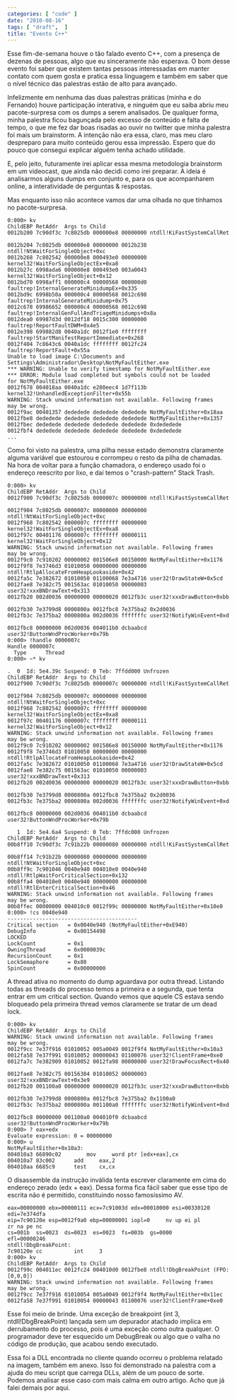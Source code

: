 ```yaml
---
categories: [ "code" ]
date: "2010-08-16"
tags: [ "draft",  ]
title: "Evento C++"
---
```

Esse fim-de-semana houve o tão falado evento C++, com a presença de
dezenas de pessoas, algo que eu sinceramente não esperava. O bom desse
evento foi saber que existem tantas pessoas interessadas em manter contato
com quem gosta e pratica essa linguagem e também em saber que o nível
técnico das palestras estão de alto para avançado.

Infelizmente em nenhuma das duas palestras práticas (minha e do
Fernando) houve participação interativa, e ninguém que eu saiba abriu
meu pacote-surpresa com os dumps a serem analisados. De qualquer forma,
minha palestra ficou bagunçada pelo excesso de conteúdo e falta de
tempo, o que me fez dar boas risadas ao ouvir no twitter que minha
palestra foi mais um brainstorm. A intenção não era essa, claro, mas
meu claro despreparo para muito conteúdo gerou essa impressão. Espero
que do pouco que consegui explicar alguém tenha achado utilidade.

E, pelo jeito, futuramente irei aplicar essa mesma metodologia brainstorm
em um videocast, que ainda não decidi como irei preparar. A ideia é
analisarmos alguns dumps em conjunto e, para os que acompanharem online,
a interatividade de perguntas & respostas.

Mas enquanto isso não acontece vamos dar uma olhada no que tínhamos
no pacote-surpresa.

    
    0:000> kv
    ChildEBP RetAddr  Args to Child
    0012b200 7c90df3c 7c8025db 000000e8 00000000 ntdll!KiFastSystemCallRet
    
    0012b204 7c8025db 000000e8 00000000 0012b238
    ntdll!NtWaitForSingleObject+0xc
    0012b268 7c802542 000000e8 000493e0 00000000
    kernel32!WaitForSingleObjectEx+0xa8
    0012b27c 6998ada6 000000e8 000493e0 003a0043
    kernel32!WaitForSingleObject+0x12
    0012bd70 6998aff1 000000c4 00000568 000000d0
    faultrep!InternalGenerateMinidumpEx+0x335
    0012bd9c 6998b50a 000000c4 00000568 0012c698
    faultrep!InternalGenerateMinidump+0x75
    0012c678 69986652 000000c4 00000568 0012c698
    faultrep!InternalGenFullAndTriageMinidumps+0x8a
    0012dea0 69987d3d 0012df18 0015c300 00000000
    faultrep!ReportFaultDWM+0x4e5
    0012e398 699882d8 0040a1dc 0012f1e0 ffffffff
    faultrep!StartManifestReportImmediate+0x268
    0012f404 7c8643c6 0040a1dc ffffffff 0012fc24
    faultrep!ReportFault+0x55a
    Unable to load image C:\Documents and
    Settings\Administrador\Desktop\NotMyFaultEither.exe
    *** WARNING: Unable to verify timestamp for NotMyFaultEither.exe
    *** ERROR: Module load completed but symbols could not be loaded
    for NotMyFaultEither.exe
    0012f678 004018aa 0040a1dc e280eec4 1d7f113b
    kernel32!UnhandledExceptionFilter+0x55b
    WARNING: Stack unwind information not available. Following frames
    may be wrong.
    0012f9ac 00401357 dededede dededede dededede NotMyFaultEither+0x18aa
    0012fbe8 dededede dededede dededede dededede NotMyFaultEither+0x1357
    0012fbec dededede dededede dededede dededede 0xdededede
    0012fbf4 dededede dededede dededede dededede 0xdededede
    ...

Como foi visto na palestra, uma pilha nesse estado demonstra claramente
alguma variável que estourou e corrompeu o resto da pilha de chamadas. Na
hora de voltar para a função chamadora, o endereço usado foi o
endereço reescrito por lixo, e daí temos o "crash-pattern" Stack Trash.

    
    0:000> kv
    ChildEBP RetAddr  Args to Child
    0012f900 7c90df3c 7c8025db 0000007c 00000000 ntdll!KiFastSystemCallRet
    
    0012f904 7c8025db 0000007c 00000000 00000000
    ntdll!NtWaitForSingleObject+0xc
    0012f968 7c802542 0000007c ffffffff 00000000
    kernel32!WaitForSingleObjectEx+0xa8
    0012f97c 00401176 0000007c ffffffff 00000111
    kernel32!WaitForSingleObject+0x12
    WARNING: Stack unwind information not available. Following frames
    may be wrong.
    0012f9c0 7c910202 00000002 001506e8 00150000 NotMyFaultEither+0x1176
    0012f9f8 7e3746d3 01010050 00000000 00000000
    ntdll!RtlpAllocateFromHeapLookaside+0x42
    0012fa5c 7e382672 01010050 01100068 7e3a4716 user32!DrawStateW+0x5cd
    0012fae8 7e382c75 001563ac 01010050 00000003
    user32!xxxBNDrawText+0x313
    0012fb20 002d0036 00000000 00000020 0012fb3c user32!xxxDrawButton+0xbb
    
    0012fb30 7e3799d8 0000800a 0012fbc8 7e375ba2 0x2d0036
    0012fb3c 7e375ba2 0000800a 002d0036 fffffffc user32!NotifyWinEvent+0xd
    
    0012fbc8 00000000 002d0036 004011b0 dcbaabcd
    user32!ButtonWndProcWorker+0x79b
    0:000> !handle 0000007c
    Handle 0000007c
      Type		Thread
    0:000> ~* kv
    
    .  0  Id: 5e4.39c Suspend: 0 Teb: 7ffdd000 Unfrozen
    ChildEBP RetAddr  Args to Child
    0012f900 7c90df3c 7c8025db 0000007c 00000000 ntdll!KiFastSystemCallRet
    
    0012f904 7c8025db 0000007c 00000000 00000000
    ntdll!NtWaitForSingleObject+0xc
    0012f968 7c802542 0000007c ffffffff 00000000
    kernel32!WaitForSingleObjectEx+0xa8
    0012f97c 00401176 0000007c ffffffff 00000111
    kernel32!WaitForSingleObject+0x12
    WARNING: Stack unwind information not available. Following frames
    may be wrong.
    0012f9c0 7c910202 00000002 001506e8 00150000 NotMyFaultEither+0x1176
    0012f9f8 7e3746d3 01010050 00000000 00000000
    ntdll!RtlpAllocateFromHeapLookaside+0x42
    0012fa5c 7e382672 01010050 01100068 7e3a4716 user32!DrawStateW+0x5cd
    0012fae8 7e382c75 001563ac 01010050 00000003
    user32!xxxBNDrawText+0x313
    0012fb20 002d0036 00000000 00000020 0012fb3c user32!xxxDrawButton+0xbb
    
    0012fb30 7e3799d8 0000800a 0012fbc8 7e375ba2 0x2d0036
    0012fb3c 7e375ba2 0000800a 002d0036 fffffffc user32!NotifyWinEvent+0xd
    
    0012fbc8 00000000 002d0036 004011b0 dcbaabcd
    user32!ButtonWndProcWorker+0x79b
    
       1  Id: 5e4.6a4 Suspend: 0 Teb: 7ffdc000 Unfrozen
    ChildEBP RetAddr  Args to Child
    00b8ff10 7c90df3c 7c91b22b 00000080 00000000 ntdll!KiFastSystemCallRet
    
    00b8ff14 7c91b22b 00000080 00000000 00000000
    ntdll!NtWaitForSingleObject+0xc
    00b8ff9c 7c901046 0040e940 004010e0 0040e940
    ntdll!RtlpWaitForCriticalSection+0x132
    00b8ffa4 004010e0 0040e940 00000000 00000000
    ntdll!RtlEnterCriticalSection+0x46
    WARNING: Stack unwind information not available. Following frames
    may be wrong.
    00b8ffec 00000000 004010c0 0012f99c 00000000 NotMyFaultEither+0x10e0
    0:000> !cs 0040e940
    -----------------------------------------
    Critical section   = 0x0040e940 (NotMyFaultEither+0xE940)
    DebugInfo	       = 0x00154498
    LOCKED
    LockCount	       = 0x1
    OwningThread       = 0x0000039c
    RecursionCount     = 0x1
    LockSemaphore      = 0x80
    SpinCount	       = 0x00000000

A thread ativa no momento do dump aguardava por outra thread. Listando
todas as threads do processo temos a primeira e a segunda, que tenta
entrar em um critical section. Quando vemos que aquele CS estava sendo
bloqueado pela primeira thread vemos claramente se tratar de um dead
lock.

    
    0:000> kv
    ChildEBP RetAddr  Args to Child
    WARNING: Stack unwind information not available. Following frames
    may be wrong.
    0012f9cc 7e37f916 01010052 005a0049 0012f9f4 NotMyFaultEither+0x10a3
    0012fa58 7e37f991 01010052 00000043 01100076 user32!ClientFrame+0xe0
    0012fa7c 7e382909 01010052 0012fa98 00000000 user32!DrawFocusRect+0x40
    
    0012fae8 7e382c75 00156304 01010052 00000003
    user32!xxxBNDrawText+0x3e9
    0012fb20 001100a0 00000000 00000020 0012fb3c user32!xxxDrawButton+0xbb
    
    0012fb30 7e3799d8 0000800a 0012fbc8 7e375ba2 0x1100a0
    0012fb3c 7e375ba2 0000800a 001100a0 fffffffc user32!NotifyWinEvent+0xd
    
    0012fbc8 00000000 001100a0 004010f0 dcbaabcd
    user32!ButtonWndProcWorker+0x79b
    0:000> ? eax+edx
    Evaluate expression: 0 = 00000000
    0:000> u
    NotMyFaultEither+0x10a3:
    004010a3 66890c02	     mov     word ptr [edx+eax],cx
    004010a7 83c002	     add     eax,2
    004010aa 6685c9	     test    cx,cx

O disassemble da instrução inválida tenta escrever claramente em cima
do endereço zerado (edx + eax). Dessa forma fica fácil saber que esse
tipo de escrita não é permitido, constituindo nosso famosíssimo AV.

    
    eax=00000000 ebx=00000111 ecx=7c91003d edx=00010000 esi=00330120
    edi=7e374dfa
    eip=7c90120e esp=0012f9a0 ebp=00000001 iopl=0	  nv up ei pl
    zr na pe nc
    cs=001b  ss=0023  ds=0023  es=0023	fs=003b  gs=0000
    efl=00000246
    ntdll!DbgBreakPoint:
    7c90120e cc		     int     3
    0:000> kv
    ChildEBP RetAddr  Args to Child
    0012f99c 004011ec 0012fc24 004010d0 0012fbe8 ntdll!DbgBreakPoint (FPO:
    [0,0,0])
    WARNING: Stack unwind information not available. Following frames
    may be wrong.
    0012f9cc 7e37f916 01010054 005a0049 0012f9f4 NotMyFaultEither+0x11ec
    0012fa58 7e37f991 01010054 00000043 01100076 user32!ClientFrame+0xe0

Esse foi meio de brinde. Uma exceção de breakpoint (int 3,
ntdll!DbgBreakPoint) lançada sem um depurador atachado implica em
derrubamento do processo, pois é uma exceção como outra qualquer. O
programador deve ter esquecido um DebugBreak ou algo que o valha no
código de produção, que acabou sendo executado.

Essa foi a DLL encontrada no cliente quando ocorreu o problema relatado na
imagem, também em anexo. Isso foi demonstrado na palestra com a ajuda
do meu script que carrega DLLs, além de um pouco de sorte. Podemos
analisar esse caso com mais calma em outro artigo. Acho que já falei
demais por aqui.
